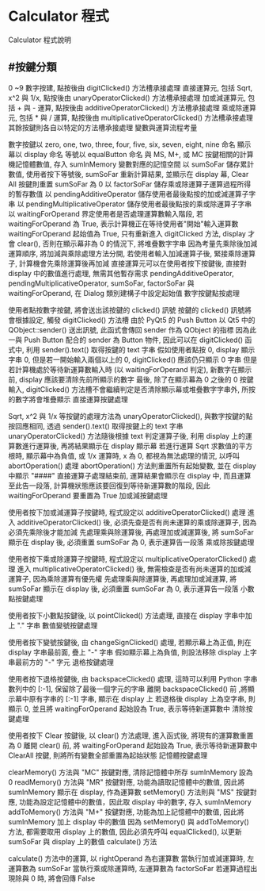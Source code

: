 Calculator 程式
===

Calculator 程式說明

#按鍵分類
---
0 ~9 數字按建, 點按後由 digitClicked() 方法槽承接處理
直接運算元, 包括 Sqrt, x^2 與 1/x, 點按後由 unaryOperatorClicked() 方法槽承接處理
加或減運算元, 包括 + 與 - 運算, 點按後由 additiveOperatorClicked() 方法槽承接處理
乘或除運算元, 包括 * 與 / 運算, 點按後由 multiplicativeOperatorClicked() 方法槽承接處理
其餘按鍵則各自以特定的方法槽承接處理
變數與運算流程考量

數字按鍵以 zero, one, two, three, four, five, six, seven, eight, nine 命名
顯示幕以 display 命名
等號以 equalButton 命名
與 MS, M+, 或 MC 按鍵相關的計算機記憶體數值, 存入 sumInMemory 變數對應的記憶空間
以 sumSoFar 儲存累計數值, 使用者按下等號後, sumSoFar 重新計算結果, 並顯示在 display 幕, Clear All 按鍵則重置 sumSoFar 為 0
以 factorSoFar 儲存乘或除運算子運算過程所得的暫存數值
以 pendingAdditiveOperator 儲存使用者最後點按的加或減運算子字串
以 pendingMultiplicativeOperator 儲存使用者最後點按的乘或除運算子字串
以 waitingForOperand 界定使用者是否處理運算數輸入階段, 若 waitingForOperand 為 True, 表示計算機正在等待使用者"開始"輸入運算數
waitingForOperand 起始值為 True, 只有重新進入 digitClicked 方法, display 才會 clear(), 否則在顯示幕非為 0 的情況下, 將堆疊數字字串
因為考量先乘除後加減運算順序, 將加減與乘除處理方法分開, 若使用者輸入加減運算子後, 緊接乘除運算子, 計算機會先乘除運算後再加減
直接運算元可以在使用者按下按鍵後, 直接對 display 中的數值進行處理, 無需其他暫存需求
pendingAdditiveOperator, pendingMultiplicativeOperator, sumSoFar, factorSoFar 與 waitingForOperand, 在 Dialog 類別建構子中設定起始值
數字按鍵點按處理

使用者點按數字按鍵, 將會送出該按鍵的 clicked() 訊號
按鍵的 clicked() 訊號將會根據設定, 觸發 digitClicked() 方法槽
由於 PyQt5 的 Push Button 以 Qt5 中的 QObject::sender() 送出訊號, 此函式會傳回 sender 作為 QObject 的指標
因為此一與 Push Button 配合的 sender 為 Button 物件, 因此可以在 digitClicked() 函式中, 利用 sender().text() 取得按鍵的 text 字串
假如使用者點按 0, display 顯示字串 0, 但是若一開始輸入兩個以上的 0, digitClicked() 應該仍只顯示 0 字串
但是若計算機處於等待新運算數輸入時 (以 waitingForOperand 判定), 新數字在顯示前, display 應該要清除先前所顯示的數字
最後, 除了在顯示幕為 0 之後的 0 按鍵輸入, digitClicked() 方法槽不會繼續判定是否清除顯示幕或堆疊數字字串外, 所按的數字將會堆疊顯示
直接運算按鍵處理

Sqrt, x^2 與 1/x 等按鍵的處理方法為 unaryOperatorClicked(), 與數字按鍵的點按回應相同, 透過 sender().text() 取得按鍵上的 text 字串
unaryOperatorClicked() 方法隨後根據 text 判定運算子後, 利用 display 上的運算數進行運算後, 再將結果顯示在 display 顯示幕
若進行運算 Sqrt 求數值的平方根時, 顯示幕中為負值, 或 1/x 運算時, x 為 0, 都視為無法處理的情況, 以呼叫 abortOperation() 處理
abortOperation() 方法則重置所有起始變數, 並在 display 中顯示 "####"
直接運算子處理結束前, 運算結果會顯示在 display 中, 而且運算至此告一段落, 計算機狀態應該要回復到等待新運算數的階段, 因此 waitingForOperand 要重置為 True
加或減按鍵處理

使用者按下加或減運算子按鍵時, 程式設定以 additiveOperatorClicked() 處理
進入 additiveOperatorClicked() 後, 必須先查是否有尚未運算的乘或除運算子, 因為必須先乘除後才能加減
先處理乘與除運算後, 再處理加或減運算後, 將 sumSoFar 顯示在 display 後, 必須重置 sumSoFar 為 0, 表示運算告一段落
乘或除按鍵處理

使用者按下乘或除運算子按鍵時, 程式設定以 multiplicativeOperatorClicked() 處理
進入 multiplicativeOperatorClicked() 後, 無需檢查是否有尚未運算的加或減運算子, 因為乘除運算有優先權
先處理乘與除運算後, 再處理加或減運算, 將 sumSoFar 顯示在 display 後, 必須重置 sumSoFar 為 0, 表示運算告一段落
小數點按鍵處理

使用者按下小數點按鍵後, 以 pointClicked() 方法處理, 直接在 display 字串中加上 "." 字串
數值變號按鍵處理

使用者按下變號按鍵後, 由 changeSignClicked() 處理, 若顯示幕上為正值, 則在 display 字串最前面, 疊上 "-" 字串
假如顯示幕上為負值, 則設法移除 display 上字串最前方的 "-" 字元
退格按鍵處理

使用者按下退格按鍵後, 由 backspaceClicked() 處理, 這時可以利用 Python 字串數列中的 [:-1], 保留除了最後一個字元的字串
離開 backspaceClicked() 前 ,將顯示幕中原有字串的 [:-1] 字串, 顯示在 display 上
若退格後 display 上為空字串, 則顯示 0, 並且將 waitingForOperand 起始設為 True, 表示等待新運算數中
清除按鍵處理

使用者按下 Clear 按鍵後, 以 clear() 方法處理, 進入函式後, 將現有的運算數重置為 0
離開 clear() 前, 將 waitingForOperand 起始設為 True, 表示等待新運算數中
ClearAll 按鍵, 則將所有變數全部重置為起始狀態
記憶體按鍵處理

clearMemory() 方法與 "MC" 按鍵對應, 清除記憶體中所存 sumInMemory 設為 0
readMemory() 方法與 "MR" 按鍵對應, 功能為讀取記憶體中的數值, 因此將 sumInMemory 顯示在 display, 作為運算數
setMemory() 方法則與 "MS" 按鍵對應, 功能為設定記憶體中的數值，因此取 display 中的數字, 存入 sumInMemory
addToMemory() 方法與 "M+" 按鍵對應, 功能為加上記憶體中的數值, 因此將 sumInMemory 加上 display 中的數值
因為 setMemory() 與 addToMemory() 方法, 都需要取用 display 上的數值, 因此必須先呼叫 equalClicked(), 以更新 sumSoFar 與 display 上的數值
calculate() 方法

calculate() 方法中的運算, 以 rightOperand 為右運算數
當執行加或減運算時, 左運算數為 sumSoFar
當執行乘或除運算時, 左運算數為 factorSoFar
若運算過程出現除與 0 時, 將會回傳 False

